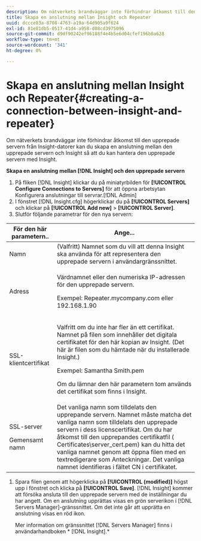 ```yaml
---
description: Om nätverkets brandväggar inte förhindrar åtkomst till den upprepade servern från Insight-datorer kan du skapa en anslutning mellan den upprepade servern och Insight så att du kan hantera den upprepade servern med Insight.
title: Skapa en anslutning mellan Insight och Repeater
uuid: dccce83a-8708-4763-a19a-64d905a9f624
exl-id: 81e81db5-0517-41d4-a958-d08cd3975096
source-git-commit: d9df90242ef96188f4e4b5e6d04cfef196b0a628
workflow-type: tm+mt
source-wordcount: '341'
ht-degree: 0%

---
```


# Skapa en anslutning mellan Insight och Repeater{#creating-a-connection-between-insight-and-repeater}

Om nätverkets brandväggar inte förhindrar åtkomst till den upprepade servern från Insight-datorer kan du skapa en anslutning mellan den upprepade servern och Insight så att du kan hantera den upprepade servern med Insight.

**Skapa en anslutning mellan  [!DNL Insight] och den upprepade servern**

1. På fliken [!DNL Insight] klickar du på miniatyrbilden för **[!UICONTROL Configure Connections to Servers]** för att öppna arbetsytan Konfigurera anslutningar till servrar.[!DNL Admin]
1. I fönstret [!DNL Insight.cfg] högerklickar du på **[!UICONTROL Servers]** och klickar på **[!UICONTROL Add new]** > **[!UICONTROL Server]**.
1. Slutför följande parametrar för den nya servern:

<table id="table_DD79587255134B5A888A0F57CF10E5B0"> 
 <thead> 
  <tr> 
   <th colname="col1" class="entry"> För den här parametern.. </th> 
   <th colname="col2" class="entry"> Ange... </th> 
  </tr> 
 </thead>
 <tbody> 
  <tr> 
   <td colname="col1"> Namn </td> 
   <td colname="col2">(Valfritt) Namnet som du vill att denna <span class="keyword"> Insight</span> ska använda för att representera den upprepade servern i användargränssnittet. </td> 
  </tr> 
  <tr> 
   <td colname="col1"> Adress </td> 
   <td colname="col2"> <p>Värdnamnet eller den numeriska IP-adressen för den upprepade servern. </p> <p>Exempel: <span class="filepath"> Repeater.mycompany.com</span> eller 192.168.1.90 </p> </td> 
  </tr> 
  <tr> 
   <td colname="col1"> SSL-klientcertifikat </td> 
   <td colname="col2"> <p>Valfritt om du inte har fler än ett certifikat. Namnet på filen som innehåller det digitala certifikatet för den här kopian av <span class="keyword"> Insight</span>. (Det här är filen som du hämtade när du installerade <span class="keyword"> Insight</span>.) </p> <p>Exempel: <span class="filepath"> Samantha Smith.pem</span></p> <p>Om du lämnar den här parametern tom används det certifikat som finns i <span class="keyword"> Insight</span>. </p> </td> 
  </tr> 
  <tr> 
   <td colname="col1"> <p>SSL-server </p> <p>Gemensamt namn </p> </td> 
   <td colname="col2">Det vanliga namn som tilldelats den upprepande servern. Namnet måste matcha det vanliga namn som tilldelats den upprepade servern i dess licenscertifikat. Om du har åtkomst till den upprepandes certifikatfil (<span class="filepath"> Certificates\server_cert.pem</span>) kan du hitta det vanliga namnet genom att öppna filen med en textredigerare som Anteckningar. Det vanliga namnet identifieras i fältet CN i certifikatet. </td> 
  </tr> 
 </tbody> 
</table>

1. Spara filen genom att högerklicka på **[!UICONTROL (modified)]** högst upp i fönstret och klicka på **[!UICONTROL Save]**. [!DNL Insight] kommer att försöka ansluta till den upprepade servern med de inställningar du har angett. Om en anslutning upprättas visas en grön serverikon i [!DNL Servers Manager]-gränssnittet. Om det inte går att upprätta en anslutning visas en röd ikon.

   Mer information om gränssnittet [!DNL Servers Manager] finns i användarhandboken * [!DNL Insight].*
